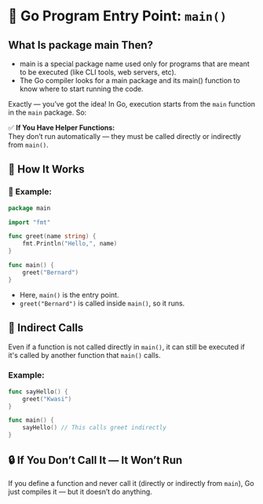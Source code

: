 # 🏁 Go Program Entry Point: `main()`

## What Is package main Then?
- main is a special package name used only for programs that are meant to be executed (like CLI tools, web servers, etc).
- The Go compiler looks for a main package and its main() function to know where to start running the code.

Exactly — you’ve got the idea! In Go, execution starts from the `main` function in the `main` package. So:

✅ **If You Have Helper Functions:**  
They don’t run automatically — they must be called directly or indirectly from `main()`.

## 🔁 How It Works

### 🔹 Example:

```go
package main

import "fmt"

func greet(name string) {
    fmt.Println("Hello,", name)
}

func main() {
    greet("Bernard")
}
```

- Here, `main()` is the entry point.  
- `greet("Bernard")` is called inside `main()`, so it runs.

## 🧠 Indirect Calls

Even if a function is not called directly in `main()`, it can still be executed if it's called by another function that `main()` calls.

### Example:

```go
func sayHello() {
    greet("Kwasi")
}

func main() {
    sayHello() // This calls greet indirectly
}
```

## 🔒 If You Don’t Call It — It Won’t Run

If you define a function and never call it (directly or indirectly from `main`), Go just compiles it — but it doesn’t do anything.
